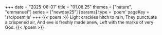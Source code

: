 +++
date = "2025-08-01"
title = "01.08.25"
themes = ["nature", "emmanuel"]
series = ["newday25"]
[params]
  type = 'poem'
  pageKey = 'src/poem.js'
+++
{{< poem >}}
Light crackles hitch to rain,
They punctuate a crispened air,
And eve is freshly made anew,
Left with the marks of very God.
{{< /poem >}}